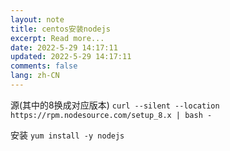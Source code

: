 ```yaml
---
layout: note
title: centos安装nodejs
excerpt: Read more...
date: 2022-5-29 14:17:11
updated: 2022-5-29 14:17:11
comments: false
lang: zh-CN
---
```


源(其中的8换成对应版本)
`curl --silent --location https://rpm.nodesource.com/setup_8.x | bash -`

安装
`yum install -y nodejs`
  